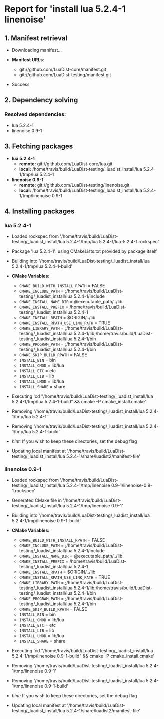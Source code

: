 # Report for 'install lua 5.2.4-1 linenoise'


## 1. Manifest retrieval

- Downloading manifest...

- **Manifest URLs**:
    - git://github.com/LuaDist-core/manifest.git
    - git://github.com/LuaDist-testing/manifest.git
- Success

## 2. Dependency solving


### Resolved dependencies:
- lua 5.2.4-1
- linenoise 0.9-1

## 3. Fetching packages

- **lua 5.2.4-1**
    - **remote:** git://github.com/LuaDist-core/lua.git
    - **local:** /home/travis/build/LuaDist-testing/_luadist_install/lua 5.2.4-1/tmp/lua 5.2.4-1
- **linenoise 0.9-1**
    - **remote:** git://github.com/LuaDist-testing/linenoise.git
    - **local:** /home/travis/build/LuaDist-testing/_luadist_install/lua 5.2.4-1/tmp/linenoise 0.9-1

## 4. Installing packages


### lua 5.2.4-1
- Loaded rockspec from '/home/travis/build/LuaDist-testing/_luadist_install/lua 5.2.4-1/tmp/lua 5.2.4-1/lua-5.2.4-1.rockspec'
- Package 'lua 5.2.4-1': using CMakeLists.txt provided by package itself
- Building into '/home/travis/build/LuaDist-testing/_luadist_install/lua 5.2.4-1/tmp/lua 5.2.4-1-build'
- **CMake Variables:**
    - `CMAKE_BUILD_WITH_INSTALL_RPATH` = FALSE
    - `CMAKE_INCLUDE_PATH` = ;/home/travis/build/LuaDist-testing/_luadist_install/lua 5.2.4-1/include
    - `CMAKE_INSTALL_NAME_DIR` = @executable_path/../lib
    - `CMAKE_INSTALL_PREFIX` = /home/travis/build/LuaDist-testing/_luadist_install/lua 5.2.4-1
    - `CMAKE_INSTALL_RPATH` = $ORIGIN/../lib
    - `CMAKE_INSTALL_RPATH_USE_LINK_PATH` = TRUE
    - `CMAKE_LIBRARY_PATH` = ;/home/travis/build/LuaDist-testing/_luadist_install/lua 5.2.4-1/lib;/home/travis/build/LuaDist-testing/_luadist_install/lua 5.2.4-1/bin
    - `CMAKE_PROGRAM_PATH` = ;/home/travis/build/LuaDist-testing/_luadist_install/lua 5.2.4-1/bin
    - `CMAKE_SKIP_BUILD_RPATH` = FALSE
    - `INSTALL_BIN` = bin
    - `INSTALL_CMOD` = lib/lua
    - `INSTALL_ETC` = etc
    - `INSTALL_LIB` = lib
    - `INSTALL_LMOD` = lib/lua
    - `INSTALL_SHARE` = share
- Executing 'cd "/home/travis/build/LuaDist-testing/_luadist_install/lua 5.2.4-1/tmp/lua 5.2.4-1-build" && cmake -P cmake_install.cmake'
- Removing '/home/travis/build/LuaDist-testing/_luadist_install/lua 5.2.4-1/tmp/lua 5.2.4-1'
- Removing '/home/travis/build/LuaDist-testing/_luadist_install/lua 5.2.4-1/tmp/lua 5.2.4-1-build'

- *hint:* If you wish to keep these directories, set the debug flag
- Updating local manifest at '/home/travis/build/LuaDist-testing/_luadist_install/lua 5.2.4-1/share/luadist2/manifest-file'

### linenoise 0.9-1
- Loaded rockspec from '/home/travis/build/LuaDist-testing/_luadist_install/lua 5.2.4-1/tmp/linenoise 0.9-1/linenoise-0.9-1.rockspec'
- Generated CMake file in '/home/travis/build/LuaDist-testing/_luadist_install/lua 5.2.4-1/tmp/linenoise 0.9-1'
- Building into '/home/travis/build/LuaDist-testing/_luadist_install/lua 5.2.4-1/tmp/linenoise 0.9-1-build'
- **CMake Variables:**
    - `CMAKE_BUILD_WITH_INSTALL_RPATH` = FALSE
    - `CMAKE_INCLUDE_PATH` = ;/home/travis/build/LuaDist-testing/_luadist_install/lua 5.2.4-1/include
    - `CMAKE_INSTALL_NAME_DIR` = @executable_path/../lib
    - `CMAKE_INSTALL_PREFIX` = /home/travis/build/LuaDist-testing/_luadist_install/lua 5.2.4-1
    - `CMAKE_INSTALL_RPATH` = $ORIGIN/../lib
    - `CMAKE_INSTALL_RPATH_USE_LINK_PATH` = TRUE
    - `CMAKE_LIBRARY_PATH` = ;/home/travis/build/LuaDist-testing/_luadist_install/lua 5.2.4-1/lib;/home/travis/build/LuaDist-testing/_luadist_install/lua 5.2.4-1/bin
    - `CMAKE_PROGRAM_PATH` = ;/home/travis/build/LuaDist-testing/_luadist_install/lua 5.2.4-1/bin
    - `CMAKE_SKIP_BUILD_RPATH` = FALSE
    - `INSTALL_BIN` = bin
    - `INSTALL_CMOD` = lib/lua
    - `INSTALL_ETC` = etc
    - `INSTALL_LIB` = lib
    - `INSTALL_LMOD` = lib/lua
    - `INSTALL_SHARE` = share
- Executing 'cd "/home/travis/build/LuaDist-testing/_luadist_install/lua 5.2.4-1/tmp/linenoise 0.9-1-build" && cmake -P cmake_install.cmake'
- Removing '/home/travis/build/LuaDist-testing/_luadist_install/lua 5.2.4-1/tmp/linenoise 0.9-1'
- Removing '/home/travis/build/LuaDist-testing/_luadist_install/lua 5.2.4-1/tmp/linenoise 0.9-1-build'

- *hint:* If you wish to keep these directories, set the debug flag
- Updating local manifest at '/home/travis/build/LuaDist-testing/_luadist_install/lua 5.2.4-1/share/luadist2/manifest-file'
